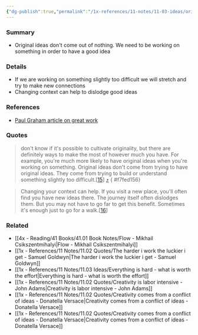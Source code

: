 ```yaml
---
{"dg-publish":true,"permalink":"/1x-references/11-notes/11-03-ideas/original-ideas-come-from-trying-to-work-on-something-slightly-too-difficult/","title":"Original ideas come from trying to work on something slightly too difficult","created":"2024-10-05T11:46:39.515+03:00","updated":"2024-10-06T09:28:47.227+03:00"}
---
```



### Summary
- Original ideas don't come out of nothing. We need to be working on something in order to have a good idea

### Details
- If we are working on something slightly too difficult we will stretch and try to make new connections
- Changing context can help to dislodge good ideas

### References
- [Paul Graham article on great work](https://www.paulgraham.com/greatwork.html)

### Quotes
> don't know if it's possible to cultivate originality, but there are definitely ways to make the most of however much you have. For example, you're much more likely to have original ideas when you're working on something. Original ideas don't come from trying to have original ideas. They come from trying to build or understand something slightly too difficult.\[[15](#f15n)\] [⤴️](https://omnivore.app/me/how-to-do-great-work-190c6c53ae0#f7fed156-d96a-4ee8-a06e-2652ff31c29a) 
{ #f7fed156}


> Changing your context can help. If you visit a new place, you'll often find you have new ideas there. The journey itself often dislodges them. But you may not have to go far to get this benefit. Sometimes it's enough just to go for a walk.\[[16](#f16n)\]
> 
### Related
- [[4x - Reading/41 Books/41.01 Book Notes/Flow - Mikhail Csikszentmihalyi\|Flow - Mikhail Csikszentmihalyi]]
- [[1x - References/11 Notes/11.02 Quotes/The harder i work the luckier i get - Samuel Goldwyn\|The harder i work the luckier i get - Samuel Goldwyn]]
- [[1x - References/11 Notes/11.03 Ideas/Everything is hard - what is worth the effort\|Everything is hard - what is worth the effort]]
- [[1x - References/11 Notes/11.02 Quotes/Creativity is labor intensive - John Adams\|Creativity is labor intensive - John Adams]]
- [[1x - References/11 Notes/11.02 Quotes/Creativity comes from a conflict of ideas - Donatella Versace\|Creativity comes from a conflict of ideas - Donatella Versace]]
- [[1x - References/11 Notes/11.02 Quotes/Creativity comes from a conflict of ideas - Donatella Versace\|Creativity comes from a conflict of ideas - Donatella Versace]]